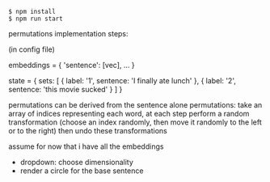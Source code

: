     $ npm install
    $ npm run start


permutations implementation steps:

(in config file)

embeddings = {
  'sentence': [vec],
  ...
}

state = {
  sets: [
    {
      label: '1',
      sentence: 'I finally ate lunch'
    },
    {
      label: '2',
      sentence: 'this movie sucked'
    }
  ]
}

permutations can be derived from the sentence alone
permutations: take an array of indices representing each word, at each step perform a random transformation (choose an index randomly, then move it randomly to the left or to the right)
then undo these transformations

assume for now that i have all the embeddings

- dropdown: choose dimensionality
- render a circle for the base sentence

